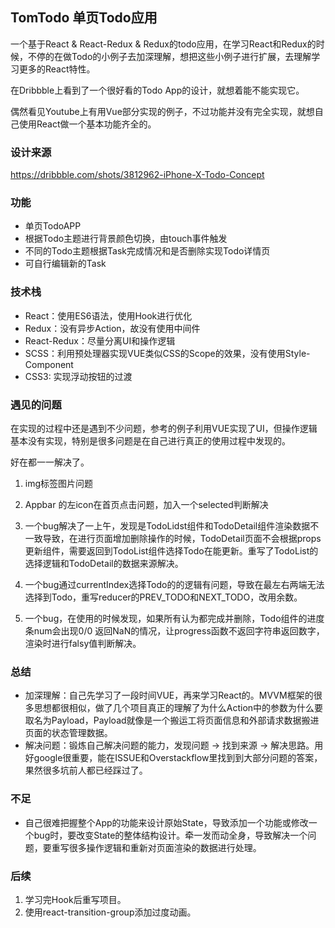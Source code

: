 ## TomTodo 单页Todo应用

一个基于React & React-Redux & Redux的todo应用，在学习React和Redux的时候，不停的在做Todo的小例子去加深理解，想把这些小例子进行扩展，去理解学习更多的React特性。

在Dribbble上看到了一个很好看的Todo App的设计，就想着能不能实现它。

偶然看见Youtube上有用Vue部分实现的例子，不过功能并没有完全实现，就想自己使用React做一个基本功能齐全的。

### 设计来源

https://dribbble.com/shots/3812962-iPhone-X-Todo-Concept

###  功能

- 单页TodoAPP
- 根据Todo主题进行背景颜色切换，由touch事件触发
- 不同的Todo主题根据Task完成情况和是否删除实现Todo详情页
- 可自行编辑新的Task

### 技术栈

- React：使用ES6语法，使用Hook进行优化
- Redux：没有异步Action，故没有使用中间件
- React-Redux：尽量分离UI和操作逻辑
- SCSS：利用预处理器实现VUE类似CSS的Scope的效果，没有使用Style-Component
- CSS3:  实现浮动按钮的过渡

### 遇见的问题

在实现的过程中还是遇到不少问题，参考的例子利用VUE实现了UI，但操作逻辑基本没有实现，特别是很多问题是在自己进行真正的使用过程中发现的。

好在都一一解决了。

1. img标签图片问题

2. Appbar 的左icon在首页点击问题，加入一个selected判断解决

3. 一个bug解决了一上午，发现是TodoLidst组件和TodoDetail组件渲染数据不一致导致，在进行页面增加删除操作的时候，TodoDetail页面不会根据props更新组件，需要返回到TodoList组件选择Todo在能更新。重写了TodoList的选择逻辑和TodoDetail的数据来源解决。

4. 一个bug通过currentIndex选择Todo的的逻辑有问题，导致在最左右两端无法选择到Todo，重写reducer的PREV_TODO和NEXT_TODO，改用余数。

5. 一个bug，在使用的时候发现，如果所有认为都完成并删除，Todo组件的进度条num会出现0/0 返回NaN的情况，让progress函数不返回字符串返回数字，渲染时进行falsy值判断解决。

### 总结

- 加深理解：自己先学习了一段时间VUE，再来学习React的。MVVM框架的很多思想都很相似，做了几个项目真正的理解了为什么Action中的参数为什么要取名为Payload，Payload就像是一个搬运工将页面信息和外部请求数据搬进页面的状态管理数据。
- 解决问题：锻炼自己解决问题的能力，发现问题 -> 找到来源 -> 解决思路。用好google很重要，能在ISSUE和Overstackflow里找到到大部分问题的答案，果然很多坑前人都已经踩过了。

### 不足

- 自己很难把握整个App的功能来设计原始State，导致添加一个功能或修改一个bug时，要改变State的整体结构设计。牵一发而动全身，导致解决一个问题，要重写很多操作逻辑和重新对页面渲染的数据进行处理。

### 后续

1. 学习完Hook后重写项目。
2. 使用react-transition-group添加过度动画。